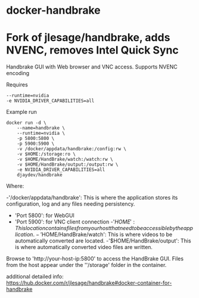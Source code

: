 # docker-handbrake

# Fork of jlesage/handbrake, adds NVENC, removes Intel Quick Sync

Handbrake GUI with Web browser and VNC access. Supports NVENC encoding

Requires
```
--runtime=nvidia
-e NVIDIA_DRIVER_CAPABILITIES=all
```
Example run
```
docker run -d \
    --name=handbrake \
    --runtime=nvidia \
    -p 5800:5800 \
    -p 5900:5900 \
    -v /docker/appdata/handbrake:/config:rw \
    -v $HOME:/storage:ro \
    -v $HOME/HandBrake/watch:/watch:rw \
    -v $HOME/HandBrake/output:/output:rw \
    -e NVIDIA_DRIVER_CAPABILITIES=all
    djaydev/handbrake
```
Where:

-'/docker/appdata/handbrake': This is where the application stores its configuration, log and any files needing persistency.
- 'Port 5800': for WebGUI
- 'Port 5900': for VNC client connection
-'$HOME': This location contains files from your host that need to be accessible by the application.
-'$HOME/HandBrake/watch': This is where videos to be automatically converted are located.
-'$HOME/HandBrake/output': This is where automatically converted video files are written.

Browse to 'http://your-host-ip:5800' to access the HandBrake GUI. Files from the host appear under the ''/storage' folder in the container.

additional detailed info:
https://hub.docker.com/r/jlesage/handbrake#docker-container-for-handbrake
